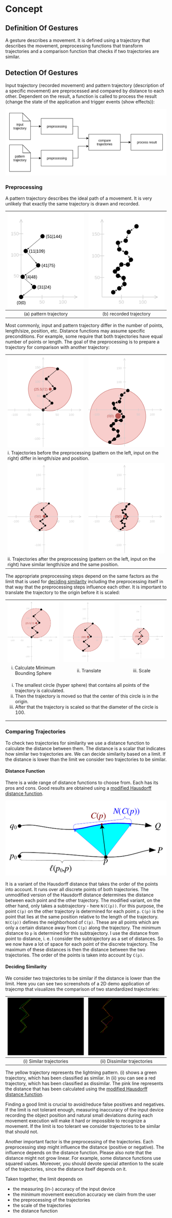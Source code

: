 # Concept

## Definition Of Gestures
A gesture describes a movement.
It is defined using a trajectory that describes the movement, preprocessing
functions that transform trajectories and a comparison function that checks if
two trajectories are similar.

## Detection Of Gestures
Input trajectory (recorded movement) and pattern trajectory (description of a
specific movement) are preprocessed and compared by distance to each other.
Dependent on the result, a function is called to process the result (change the
state of the application and trigger events (show effects)):

![system diagram](img/system-diagram.png)

### Preprocessing
A pattern trajectory describes the ideal path of a movement.
It is very unlikely that exactly the same trajectory is drawn and recorded.

| ![pattern](img/lightning-trajectory.png) | ![input](img/possible-lightning-trajectory-input.png) |
|:---:|:---:|
| (a) pattern trajectory | (b) recorded trajectory |

Most commonly, input and pattern trajectory differ in the number of points,
length/size, position, etc.
Distance functions may assume specific preconditions.
For example, some require that both trajectories have equal number of points or
length.
The goal of the preprocessing is to prepare a trajectory for comparison with
another trajectory:

<table>
  <tr>
    <td><img src="img/min-bounding-sphere-preprocessing-1.png"></td>
    <td><img src="img/preprocessing-input-1.png"></td>
  </tr>
  <tr>
    <td colspan="2">
        i. Trajectories before the preprocessing (pattern on the left, input on the right) differ in length/size and position.    
    </td>
  </tr>
  <tr>
    <td><img src="img/min-bounding-sphere-preprocessing-3.png"></td>
    <td><img src="img/preprocessing-input-3.png"></td>
  </tr>
  <tr>
    <td colspan="2">
        ii. Trajectories after the preprocessing (pattern on the left, input on the right) have similar length/size and the same position.    
    </td>
  </tr>
</table>

The appropriate preprocessing steps depend on the same factors as the limit that is used for [deciding similarity](#deciding-similarity) including the preprocessing itself in that way that the preprocessing steps influence each other.
It is important to translate the trajectory to the origin before it is scaled:

<table>
  <tr>
    <td><img src="img/min-bounding-sphere-preprocessing-1.png"></td>
    <td><img src="img/min-bounding-sphere-preprocessing-2.png"></td>
    <td><img src="img/min-bounding-sphere-preprocessing-3.png"></td>
  </tr>
  <tr>
    <td align="center">i. Calculate Minimum Bounding Sphere</td>
    <td align="center">ii. Translate</td>
    <td align="center">iii. Scale</td>
  </tr>
  <tr>
    <td colspan="3">
        <ol type="i">
            <li>
                The smallest circle (hyper sphere) that contains all points of the trajectory is calculated.
            </li>
            <li>
                Then the trajectory is moved so that the center of this circle is in the origin.
            </li>
            <li>
                After that the trajectory is scaled so that the diameter of the circle is 100.
            </li>
        </ol>    
    </td>
  </tr>
</table>


### Comparing Trajectories
To check two trajectories for similarity we use a distance function to calculate the distance between them.
The distance is a scalar that indicates how similar two trajectories are.
We can decide similarity based on a limit.
If the distance is lower than the limit we consider two trajectories to be similar.

#### Distance Function
There is a wide range of distance functions to choose from.
Each has its pros and cons.
Good results are obtained using a [modified Hausdorff distance function][modifiedHausdorffDistFn].

![modified-hausdorff-distance](img/modified-hausdorff-distance.png)

It is a variant of the Hausdorff distance that takes the order of the points into account.
It runs over all discrete points of both trajectories.
The unmodified version of the Hausdorff distance determines the distance between each point and the other trajectory.
The modified variant, on the other hand, only takes a subtrajectory - here `N(C(p))`.
For this purpose, the point `C(p)` on the other trajectory is determined for each point `p`. `C(p)` is the point that lies at the same position relative to the length of the trajectory.
`N(C(p))` defines the neighborhood of `C(p)`. These are all points which are only a certain distance away from `C(p)` along the trajectory.
The minimum distance to `p` is determined for this subtrajectory. I use the distance from point to distance, i. e. I consider the subtrajectory as a set of distances.
So we now have a lot of space for each point of the discrete trajectory.
The maximum of these distances is then the distance between the two trajectories.
The order of the points is taken into account by `C(p)`.

#### Deciding Similarity

We consider two trajectories to be similar if the distance is lower than the limit.
Here you can see two screenshots of a 2D demo application of trajecmp that visualizes the comparison of two standardized trajectories:

| ![similar-trajectories](img/similar-trajectories.png) | ![dissimilar-trajectories](img/dissimilar-trajectories.png) |
|:---:|:---:|
| (i) Similar trajectories | (ii) Dissimilar trajectories |

The yellow trajectory represents the lightning pattern.
(i) shows a green trajectory, which has been classified as similar.
In (ii) you can see a red trajectory, which has been classified as dissimilar.
The pink line represents the distance that has been calculated using the [modified Hausdorff distance function][modifiedHausdorffDistFn].

Finding a good limit is crucial to avoid/reduce false positives and negatives.
If the limit is not tolerant enough, measuring inaccuracy of the input device recording the object position and natural small deviations during each movement execution will make it hard or impossible to recognize a movement.
If the limit is too tolerant we consider trajectories to be similar that should not.

Another important factor is the preprocessing of the trajectories.
Each preprocessing step might influence the distance (positive or negative).
The influence depends on the distance function.
Please also note that the distance might not grow linear.
For example, some distance functions use squared values.
Moreover, you should devote special attention to the scale of the trajectories, since the distance itself depends on it.

Taken together, the limit depends on

- the measuring (in-) accuracy of the input device
- the minimum movement execution accuracy we claim from the user
- the preprocessing of the trajectories
- the scale of the trajectories
- the distance function


[modifiedHausdorffDistFn]: https://pdfs.semanticscholar.org/e422/b3bcf04a0f9ace1a4ea2b8be583831eec547.pdf